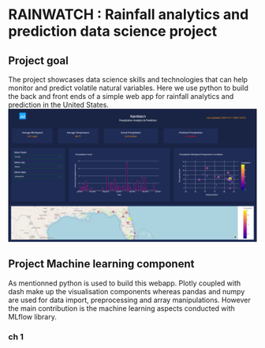 # RAINWATCH : Rainfall analytics and prediction data science project
## Project goal 
The project showcases data science skills and technologies that can help monitor and predict volatile natural variables. Here we use python to build the back and front ends of a simple web app for rainfall analytics and prediction in the United States.
<img src="assets/rainwatch_screenshot.png"/> 
## Project Machine learning component  
As mentionned python is used to build this webapp. Plotly coupled with dash make up the visualisation components whereas pandas and numpy are used for data import, preprocessing and array manipulations. 
However the main contribution is the machine learning aspects conducted with MLflow library. 
### ch 1
